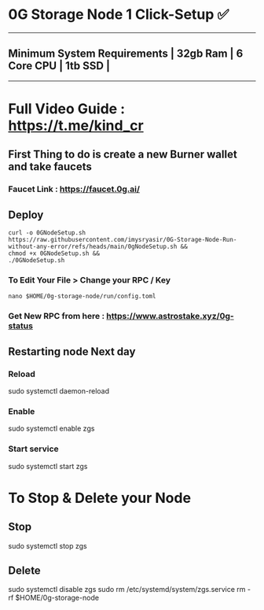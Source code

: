# 0G Storage Node 1 Click-Setup ✅

---
## Minimum System Requirements | 32gb Ram | 6 Core CPU | 1tb SSD |

--- 

# Full Video Guide : https://t.me/kind_cr

## First Thing to do is create a new Burner wallet and take faucets
### Faucet Link : https://faucet.0g.ai/
## Deploy
```
curl -o 0GNodeSetup.sh https://raw.githubusercontent.com/imysryasir/0G-Storage-Node-Run-without-any-error/refs/heads/main/0gNodeSetup.sh &&
chmod +x 0GNodeSetup.sh &&
./0GNodeSetup.sh
```

### To Edit Your File > Change your RPC / Key
```
nano $HOME/0g-storage-node/run/config.toml
```
### Get New RPC from here : https://www.astrostake.xyz/0g-status


## Restarting node Next day

### Reload
sudo systemctl daemon-reload

### Enable
sudo systemctl enable zgs

### Start service
sudo systemctl start zgs


# To Stop & Delete your Node 

## Stop
sudo systemctl stop zgs

## Delete
sudo systemctl disable zgs
sudo rm /etc/systemd/system/zgs.service
rm -rf $HOME/0g-storage-node


